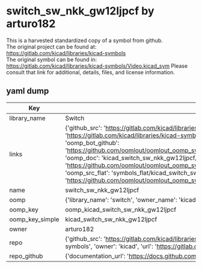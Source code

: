 # switch_sw_nkk_gw12ljpcf by arturo182  
This is a harvested standardized copy of a symbol from github.  
The original project can be found at:  
https://gitlab.com/kicad/libraries/kicad-symbols  
The original symbol can be found in:
https://gitlab.com/kicad/libraries/kicad-symbols/Video.kicad_sym
Please consult that link for additional, details, files, and license information.  
## yaml dump  
| Key | Value |  
| --- | --- |  
| library_name | Switch |  
| links | {'github_src': 'https://gitlab.com/kicad/libraries/kicad-symbols/Video.kicad_sym', 'github_src_repo': 'https://gitlab.com/kicad/libraries/kicad-symbols', 'oomp_bot': 'kicad_switch_sw_nkk_gw12ljpcf/working', 'oomp_bot_github': 'https://github.com/oomlout/oomlout_oomp_symbol_bot/tree/main/kicad_switch_sw_nkk_gw12ljpcf/working', 'oomp_doc': 'kicad_switch_sw_nkk_gw12ljpcf/working', 'oomp_doc_github': 'https://github.com/oomlout/oomlout_oomp_symbol_doc/tree/main/kicad_switch_sw_nkk_gw12ljpcf/working', 'oomp_src_flat': 'symbols_flat/kicad_switch_sw_nkk_gw12ljpcf/working', 'oomp_src_flat_github': 'https://github.com/oomlout/oomlout_oomp_symbol_src/tree/main/kicad_switch_sw_nkk_gw12ljpcf/working'} |  
| name | switch_sw_nkk_gw12ljpcf |  
| oomp | {'library_name': 'switch', 'owner_name': 'kicad', 'symbol_name': 'switch_sw_nkk_gw12ljpcf'} |  
| oomp_key | oomp_kicad_switch_sw_nkk_gw12ljpcf |  
| oomp_key_simple | kicad_switch_sw_nkk_gw12ljpcf |  
| owner | arturo182 |  
| repo | {'github_src': 'https://gitlab.com/kicad/libraries/kicad-symbols/Video.kicad_sym', 'name': 'libraries/kicad-symbols', 'owner': 'kicad', 'url': 'https://gitlab.com/kicad/libraries/kicad-symbols'} |  
| repo_github | {'documentation_url': 'https://docs.github.com/rest/repos/repos#get-a-repository', 'message': 'Not Found'} |  

